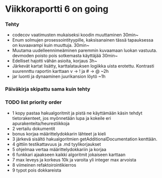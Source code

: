 # Viikkoraportti 6  on going

### Tehty
* codecov vaatimusten mukaiseksi koodin muuttaminen 30min~
* Enum solmujen prosessointityypille, kaksisanainen tässä tapauksessa on kuvaavampi kuin muuttuja. 30min~
* Muutama uudelleennimeäminen paremmin kuvaamaan luokan vastuuta. devmoden poisto pois sotkemasta käyttäjää 30min~
* Edelliset hajotti vähän asioita, korjaus 3h~
* Järkevät kartat lisätty, karttalatauksen logiikka uista erotettu. Kontrasti suurennttu raportin karttaan v -> ! ja # -> @ ~2h
* jar luonti ja dynaaminen juurikansion löytö ~1h
### Päiväkirja skipattu sama kuin tehty
### TODO list priority order
* 1 kopy pastaa hakualgoritmit ja pistä ne käyttämään käsin tehdyt tietorakenteet, jos myönnetään lupa ja kokeile eri apurakenteita/heurestiikkoja
* 2 vertailu dokumentit
* bonus korjaa määrittelydokkarin lähteet ja kieli
* 3 järkevä sisältö hakualgoritmien getAdditionalDocumentation kenttään.
* 4 gittiin testikattavuus ja .md tyylikorjaukset
* 5 ohjelmaa vertaa määrittelydokkariin ja korjaa
* 6 funkkari ajaakseen kaikki algoritmit jokaiseen karttaan
* 7 max leveys ja korkeus 10k ja varoita yli integer max arvoista
* 8 viimeinen refaktoirointikierros
* 9 typot pois dokkareista

